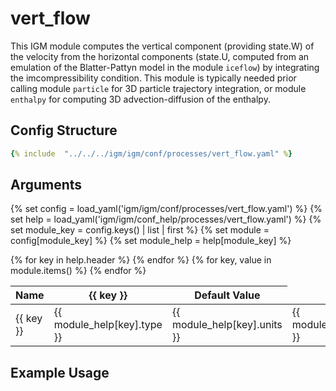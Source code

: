 # vert_flow

This IGM module computes the vertical component (providing state.W) of the velocity from the horizontal components (state.U, computed from an emulation of the Blatter-Pattyn model in the module `iceflow`) by integrating the imcompressibility condition. This module is typically needed prior calling module `particle` for 3D particle trajectory integration, or module `enthalpy` for computing 3D advection-diffusion of the enthalpy.

## Config Structure  
~~~yaml
{% include  "../../../igm/igm/conf/processes/vert_flow.yaml" %}
~~~

## Arguments
{% set config = load_yaml('igm/igm/conf/processes/vert_flow.yaml') %}
{% set help = load_yaml('igm/igm/conf_help/processes/vert_flow.yaml') %}
{% set module_key = config.keys() | list | first %}
{% set module = config[module_key] %}
{% set module_help = help[module_key] %}

<table>
  <thead>
    <tr>
      <th>Name</th>
      {% for key in help.header %}
      <th>{{ key }}</th>
      {% endfor %}
      <th>Default Value</th>
    </tr>
  </thead>
  <tbody>
    {% for key, value in module.items() %}
    <tr>
      <td>{{ key }}</td>
      <td>{{ module_help[key].type }}</td>
      <td>{{ module_help[key].units }}</td>
      <!-- <td><span class="math">{{ help_module[key].units }}</span></td> -->
      <td>{{ module_help[key].description }}</td>
      <td>{{ value }}</td>
    </tr>
    {% endfor %}
  </tbody>
</table>

<script type="text/javascript">
  MathJax.Hub.Queue(["Typeset", MathJax.Hub]);
</script>

## Example Usage